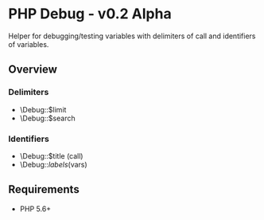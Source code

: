 # PHP Debug - v0.2 Alpha
Helper for debugging/testing variables with delimiters of call and identifiers of variables.

## Overview

### Delimiters
- \Debug::$limit
- \Debug::$search

### Identifiers
- \Debug::$title (call)
- \Debug::$labels ($vars)

## Requirements
- PHP 5.6+
